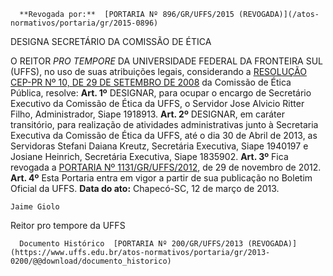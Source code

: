       **Revogada por:**  [PORTARIA Nº 896/GR/UFFS/2015 (REVOGADA)](/atos-normativos/portaria/gr/2015-0896) 

   DESIGNA SECRETÁRIO DA COMISSÃO DE ÉTICA  

 O REITOR *PRO TEMPORE*  DA UNIVERSIDADE FEDERAL DA FRONTEIRA SUL (UFFS), no uso de suas atribuições legais, considerando a [RESOLUÇÃO CEP-PR Nº 10, DE 29 DE SETEMBRO DE 2008](http://etica.planalto.gov.br/sobre-a-cep/legislacao/etica512) da Comissão de Ética Pública, resolve:   **Art. 1º**  DESIGNAR, para ocupar o encargo de Secretário Executivo da Comissão de Ética da UFFS, o Servidor Jose Alvicio Ritter Filho, Administrador, Siape 1918913.   **Art. 2º**  DESIGNAR, em caráter transitório, para realização de atividades administrativas junto à Secretaria Executiva da Comissão de Ética da UFFS, até o dia 30 de Abril de 2013, as Servidoras Stefani Daiana Kreutz, Secretária Executiva, Siape 1940197 e Josiane Heinrich, Secretária Executiva, Siape 1835902.   **Art. 3º**  Fica revogada a [PORTARIA Nº 1131/GR/UFFS/2012](https://www.uffs.edu.br/atos-normativos/portaria/gr/2012-1131), de 29 de novembro de 2012.   **Art. 4º**  Esta Portaria entra em vigor a partir de sua publicação no Boletim Oficial da UFFS.        **Data do ato:** Chapecó-SC, 12 de março de 2013.   
 

    Jaime Giolo   
 Reitor pro tempore da UFFS 

      Documento Histórico  [PORTARIA Nº 200/GR/UFFS/2013 (REVOGADA)](https://www.uffs.edu.br/atos-normativos/portaria/gr/2013-0200/@@download/documento_historico)     
      